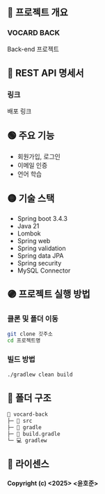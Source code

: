 ## 🔴 프로젝트 개요

### VOCARD BACK

Back-end 프로젝트

## 🔵 REST API 명세서

### 링크

배포 링크

## 🟢 주요 기능

- 회원가입, 로그인
- 이메일 인증
- 언어 학습

## 🟡 기술 스택

- Spring boot 3.4.3
- Java 21
- Lombok
- Spring web
- Spring validation
- Spring data JPA
- Spring security
- MySQL Connector

## 🟣 프로젝트 실행 방법

### 클론 및 폴더 이동

```bash
git clone 깃주소
cd 프로젝트명
```

### 빌드 방법

```bash
./gradlew clean build
```

## 📁 폴더 구조

```md
📂 vocard-back
├─ 📂 src
├─ 📂 gradle
├─ 📃 build.gradle
└─ 💻 gradlew
```

## 📑 라이센스

#### Copyright (c) <2025> <윤호준>
